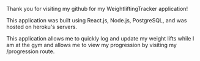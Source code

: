 Thank you for visiting my github for my WeightliftingTracker application!

This application was built using React.js, Node.js, PostgreSQL, and was hosted on heroku's servers.

This application allows me to quickly log and update my weight lifts while I am at the gym and allows me to view my progression by visiting my /progression route.
